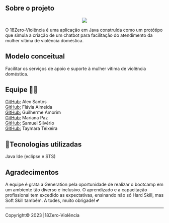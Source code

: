 ## Sobre o projeto
<p align="center">
<img src="http://img.shields.io/static/v1?label=STATUS&message=EM%20DESENVOLVIMENTO&color=GREEN&style=for-the-badge"/>
</p>
O 18Zero-Violência é uma aplicação em Java construída como um protótipo que simula a criação de um chatbot para facilitação do atendimento da mulher vítima de violência doméstica.


## Modelo conceitual
Facilitar os serviços de apoio e suporte à mulher vítima de violência doméstica. 


## Equipe 👨‍💻
[GitHub:](https://github.com/alexsayys) Alex Santos
 <br>
[GitHub:](https://github.com/Flahaga) Flávia Almeida
 <br>
[GitHub:](https://github.com/AmorimGuilherme) Guilherme Amorim
 <br>
[GitHub:](https://github.com/MarianaPaz1) Mariana Paz
 <br>
[GitHub:](https://github.com/Samuel-prata) Samuel Silvério
 <br>
[GitHub:](https://github.com/TayTeixeira) Taymara Teixeira


## 🔨Tecnologias utilizadas
Java 
Ide (eclipse e STS)

## Agradecimentos
A equipe é  grata a Generation pela oportunidade de realizar o bootcamp em um ambiente tão diverso e inclusivo. O aprendizado e a capacitação profissional tem excedido as expectativas, ensinando não só Hard Skill, mas Soft Skill também. A todes, muito obrigade! 💕

__________________________________
Copyright© 2023 |18Zero-Violência
